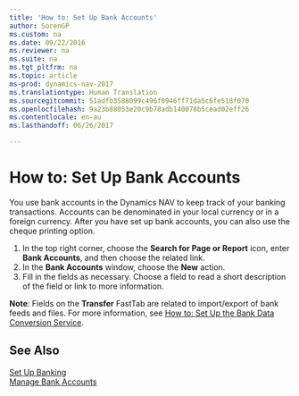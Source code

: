 ```yaml
---
title: 'How to: Set Up Bank Accounts'
author: SorenGP
ms.custom: na
ms.date: 09/22/2016
ms.reviewer: na
ms.suite: na
ms.tgt_pltfrm: na
ms.topic: article
ms-prod: dynamics-nav-2017
ms.translationtype: Human Translation
ms.sourcegitcommit: 51adfb3588099c496f0946ff71da5c6fe518f070
ms.openlocfilehash: 9a23b88053e20c9b78adb140078b5cead02eff26
ms.contentlocale: en-au
ms.lasthandoff: 06/26/2017

---
```


# <a name="how-to-set-up-bank-accounts"></a>How to: Set Up Bank Accounts
You use bank accounts in the Dynamics NAV to keep track of your banking transactions. Accounts can be denominated in your local currency or in a foreign currency. After you have set up bank accounts, you can also use the cheque printing option.

1. In the top right corner, choose the **Search for Page or Report** icon, enter **Bank Accounts**, and then choose the related link.
2. In the **Bank Accounts** window, choose the **New** action.
3. Fill in the fields as necessary. Choose a field to read a short description of the field or link to more information.

**Note**: Fields on the **Transfer** FastTab are related to import/export of bank feeds and files. For more information, see [How to: Set Up the Bank Data Conversion Service](bank-how-setup-bank-data-conversion-service.md).

## <a name="see-also"></a>See Also  
[Set Up Banking](bank-setup-banking.md)  
[Manage Bank Accounts](bank-manage-bank-accounts.md)

